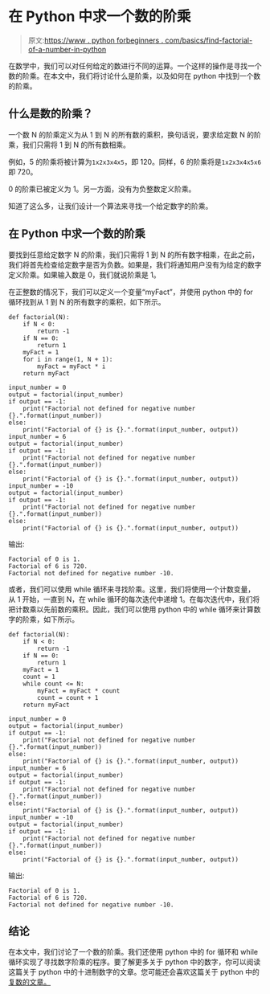 # 在 Python 中求一个数的阶乘

> 原文:[https://www . python forbeginners . com/basics/find-factorial-of-a-number-in-python](https://www.pythonforbeginners.com/basics/find-factorial-of-a-number-in-python)

在数学中，我们可以对任何给定的数进行不同的运算。一个这样的操作是寻找一个数的阶乘。在本文中，我们将讨论什么是阶乘，以及如何在 python 中找到一个数的阶乘。

## 什么是数的阶乘？

一个数 N 的阶乘定义为从 1 到 N 的所有数的乘积，换句话说，要求给定数 N 的阶乘，我们只需将 1 到 N 的所有数相乘。

例如，5 的阶乘将被计算为`1x2x3x4x5`，即 120。同样，6 的阶乘将是`1x2x3x4x5x6`即 720。

0 的阶乘已被定义为 1。另一方面，没有为负整数定义阶乘。

知道了这么多，让我们设计一个算法来寻找一个给定数字的阶乘。

## 在 Python 中求一个数的阶乘

要找到任意给定数字 N 的阶乘，我们只需将 1 到 N 的所有数字相乘，在此之前，我们将首先检查给定数字是否为负数。如果是，我们将通知用户没有为给定的数字定义阶乘。如果输入数是 0，我们就说阶乘是 1。

在正整数的情况下，我们可以定义一个变量“myFact”，并使用 python 中的 for 循环找到从 1 到 N 的所有数字的乘积，如下所示。

```
def factorial(N):
    if N < 0:
        return -1
    if N == 0:
        return 1
    myFact = 1
    for i in range(1, N + 1):
        myFact = myFact * i
    return myFact

input_number = 0
output = factorial(input_number)
if output == -1:
    print("Factorial not defined for negative number {}.".format(input_number))
else:
    print("Factorial of {} is {}.".format(input_number, output))
input_number = 6
output = factorial(input_number)
if output == -1:
    print("Factorial not defined for negative number {}.".format(input_number))
else:
    print("Factorial of {} is {}.".format(input_number, output))
input_number = -10
output = factorial(input_number)
if output == -1:
    print("Factorial not defined for negative number {}.".format(input_number))
else:
    print("Factorial of {} is {}.".format(input_number, output)) 
```

输出:

```
Factorial of 0 is 1.
Factorial of 6 is 720.
Factorial not defined for negative number -10. 
```

或者，我们可以使用 while 循环来寻找阶乘。这里，我们将使用一个计数变量，从 1 开始，一直到 N，在 while 循环的每次迭代中递增 1。在每次迭代中，我们将把计数乘以先前数的乘积。因此，我们可以使用 python 中的 while 循环来计算数字的阶乘，如下所示。

```
def factorial(N):
    if N < 0:
        return -1
    if N == 0:
        return 1
    myFact = 1
    count = 1
    while count <= N:
        myFact = myFact * count
        count = count + 1
    return myFact

input_number = 0
output = factorial(input_number)
if output == -1:
    print("Factorial not defined for negative number {}.".format(input_number))
else:
    print("Factorial of {} is {}.".format(input_number, output))
input_number = 6
output = factorial(input_number)
if output == -1:
    print("Factorial not defined for negative number {}.".format(input_number))
else:
    print("Factorial of {} is {}.".format(input_number, output))
input_number = -10
output = factorial(input_number)
if output == -1:
    print("Factorial not defined for negative number {}.".format(input_number))
else:
    print("Factorial of {} is {}.".format(input_number, output)) 
```

输出:

```
Factorial of 0 is 1.
Factorial of 6 is 720.
Factorial not defined for negative number -10.
```

## 结论

在本文中，我们讨论了一个数的阶乘。我们还使用 python 中的 for 循环和 while 循环实现了寻找数字阶乘的程序。要了解更多关于 python 中的数字，你可以阅读这篇关于 python 中的十进制数字的文章。您可能还会喜欢这篇关于 python 中的[复数的文章。](https://www.pythonforbeginners.com/data-types/complex-numbers-in-python)